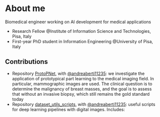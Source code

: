 # About me

Biomedical engineer working on AI development for medical applications

- Research Fellow @Institute of Information Science and Technologies, Pisa, Italy
- First-year PhD student in Information Engineering @University of Pisa, Italy

## Contributions
- Repository [ProtoPNet](https://github.com/andreaberti11235/ProtoPNet), with [@andreaberti11235](https://github.com/andreaberti11235): we investigate the application of prototypical part learning to the medical imaging field. In particular, mammographic images are used. The clinical question is to determine the malignancy of breast masses, and the goal is to assess that without  an invasive biopsy, which still remains the gold standard today
- Repository [dataset_utils_scripts](https://github.com/gianlucarloni/dataset_utils_scripts), with [@andreaberti11235](https://github.com/andreaberti11235): useful scripts for deep learning pipelines with digital images. Includes: 
